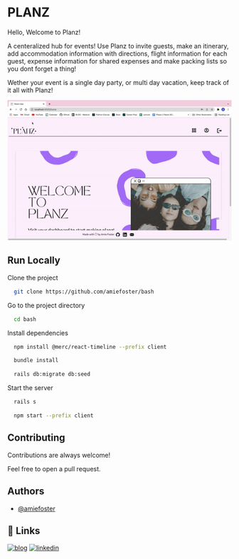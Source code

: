 
# PLANZ

Hello, 
Welcome to Planz! 

A centeralized hub for events! Use Planz to invite guests, make an itinerary, add accommodation information with directions, flight information for each guest, expense information for shared expenses and make packing lists so you dont forget a thing!

Wether your event is a single day party, or multi day vacation, keep track of it all with Planz!

![App Screenshot](planz-demo.gif)

## Run Locally

Clone the project

```bash
  git clone https://github.com/amiefoster/bash
```

Go to the project directory

```bash
  cd bash
```

Install dependencies

```bash
  npm install @merc/react-timeline --prefix client
```
```bash
  bundle install
```
```bash
  rails db:migrate db:seed
```

Start the server

```bash
  rails s
```
```bash
  npm start --prefix client
```


## Contributing

Contributions are always welcome!

Feel free to open a pull request. 


## Authors

- [@amiefoster](https://github.com/amiefoster)


## 🔗 Links
[![blog](https://img.shields.io/badge/my_blog-000?style=for-the-badge&logo=ko-fi&logoColor=white)](https://medium.com/@amie.n.foster)
[![linkedin](https://img.shields.io/badge/linkedin-0A66C2?style=for-the-badge&logo=linkedin&logoColor=white)](https://www.linkedin.com/in/amie-n-foster/)


